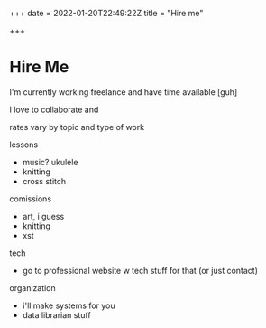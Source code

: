 +++
date = 2022-01-20T22:49:22Z
title = "Hire me"

+++

Hire Me
=========================

I'm currently working freelance and have time available \[guh\]

I love to collaborate and 

rates vary by topic and type of work

lessons

* music? ukulele
* knitting
* cross stitch

comissions

* art, i guess
* knitting
* xst

tech

* go to professional website w tech stuff for that (or just contact)

organization

* i'll make systems for you
* data librarian stuff